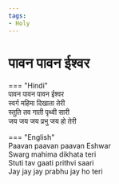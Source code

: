 ```yaml
---
tags:
- Holy
---
```


# पावन पावन ईश्वर  

=== "Hindi"  
    पावन पावन पावन ईश्वर  
    स्वर्ग महिमा दिखाता तेरी  
    स्तुति तव गाती पृथ्वी सारी  
    जय जय जय प्रभु जय हो तेरी  

=== "English"  
    Paavan paavan paavan Eshwar  
    Swarg mahima dikhata teri  
    Stuti tav gaati prithvi saari  
    Jay jay jay prabhu jay ho teri